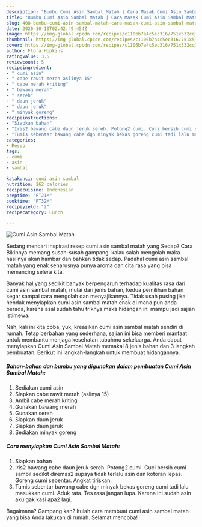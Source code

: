 ```yaml
---
description: "Bumbu Cumi Asin Sambal Matah | Cara Masak Cumi Asin Sambal Matah Yang Mudah Dan Praktis"
title: "Bumbu Cumi Asin Sambal Matah | Cara Masak Cumi Asin Sambal Matah Yang Mudah Dan Praktis"
slug: 408-bumbu-cumi-asin-sambal-matah-cara-masak-cumi-asin-sambal-matah-yang-mudah-dan-praktis
date: 2020-10-10T02:42:49.454Z
image: https://img-global.cpcdn.com/recipes/c1106b7a4c5ec316/751x532cq70/cumi-asin-sambal-matah-foto-resep-utama.jpg
thumbnail: https://img-global.cpcdn.com/recipes/c1106b7a4c5ec316/751x532cq70/cumi-asin-sambal-matah-foto-resep-utama.jpg
cover: https://img-global.cpcdn.com/recipes/c1106b7a4c5ec316/751x532cq70/cumi-asin-sambal-matah-foto-resep-utama.jpg
author: Flora Hopkins
ratingvalue: 3.5
reviewcount: 5
recipeingredient:
- " cumi asin"
- " cabe rawit merah aslinya 15"
- " cabe merah kriting"
- " bawang merah"
- " sereh"
- " daun jeruk"
- " daun jeruk"
- " minyak goreng"
recipeinstructions:
- "Siapkan bahan"
- "Iris2 bawang cabe daun jeruk sereh. Potong2 cumi. Cuci bersih cumi sambil sedikit diremas2 supaya tidak terlalu asin dan kotoran lepas. Goreng cumi sebentar. Angkat tiriskan."
- "Tumis sebentar bawang cabe dgn minyak bekas goreng cumi tadi lalu masukkan cumi. Aduk rata. Tes rasa jangan lupa. Karena ini sudah asin aku gak kasi apa2 lagi."
categories:
- Resep
tags:
- cumi
- asin
- sambal

katakunci: cumi asin sambal 
nutrition: 262 calories
recipecuisine: Indonesian
preptime: "PT21M"
cooktime: "PT32M"
recipeyield: "2"
recipecategory: Lunch

---
```



![Cumi Asin Sambal Matah](https://img-global.cpcdn.com/recipes/c1106b7a4c5ec316/751x532cq70/cumi-asin-sambal-matah-foto-resep-utama.jpg)

Sedang mencari inspirasi resep cumi asin sambal matah yang Sedap? Cara Bikinnya memang susah-susah gampang. kalau salah mengolah maka hasilnya akan hambar dan bahkan tidak sedap. Padahal cumi asin sambal matah yang enak seharusnya punya aroma dan cita rasa yang bisa memancing selera kita.



Banyak hal yang sedikit banyak berpengaruh terhadap kualitas rasa dari cumi asin sambal matah, mulai dari jenis bahan, kedua pemilihan bahan segar sampai cara mengolah dan menyajikannya. Tidak usah pusing jika hendak menyiapkan cumi asin sambal matah enak di mana pun anda berada, karena asal sudah tahu triknya maka hidangan ini mampu jadi sajian istimewa.


Nah, kali ini kita coba, yuk, kreasikan cumi asin sambal matah sendiri di rumah. Tetap berbahan yang sederhana, sajian ini bisa memberi manfaat untuk membantu menjaga kesehatan tubuhmu sekeluarga. Anda dapat menyiapkan Cumi Asin Sambal Matah memakai 8 jenis bahan dan 3 langkah pembuatan. Berikut ini langkah-langkah untuk membuat hidangannya.

<!--inarticleads1-->

##### Bahan-bahan dan bumbu yang digunakan dalam pembuatan Cumi Asin Sambal Matah:

1. Sediakan  cumi asin
1. Siapkan  cabe rawit merah (aslinya 15)
1. Ambil  cabe merah kriting
1. Gunakan  bawang merah
1. Gunakan  sereh
1. Siapkan  daun jeruk
1. Siapkan  daun jeruk
1. Sediakan  minyak goreng




<!--inarticleads2-->

##### Cara menyiapkan Cumi Asin Sambal Matah:

1. Siapkan bahan
1. Iris2 bawang cabe daun jeruk sereh. Potong2 cumi. Cuci bersih cumi sambil sedikit diremas2 supaya tidak terlalu asin dan kotoran lepas. Goreng cumi sebentar. Angkat tiriskan.
1. Tumis sebentar bawang cabe dgn minyak bekas goreng cumi tadi lalu masukkan cumi. Aduk rata. Tes rasa jangan lupa. Karena ini sudah asin aku gak kasi apa2 lagi.




Bagaimana? Gampang kan? Itulah cara membuat cumi asin sambal matah yang bisa Anda lakukan di rumah. Selamat mencoba!
